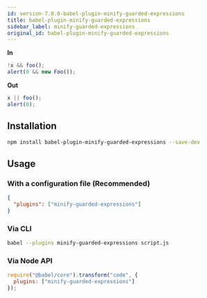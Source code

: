 ```yaml
---
id: version-7.0.0-babel-plugin-minify-guarded-expressions
title: babel-plugin-minify-guarded-expressions
sidebar_label: minify-guarded-expressions
original_id: babel-plugin-minify-guarded-expressions
---
```


**In**

```javascript
!x && foo();
alert(0 && new Foo());
```

**Out**

```javascript
x || foo();
alert(0);
```

## Installation

```sh
npm install babel-plugin-minify-guarded-expressions --save-dev
```

## Usage

### With a configuration file (Recommended)

```json
{
  "plugins": ["minify-guarded-expressions"]
}
```

### Via CLI

```sh
babel --plugins minify-guarded-expressions script.js
```

### Via Node API

```javascript
require("@babel/core").transform("code", {
  plugins: ["minify-guarded-expressions"]
});
```


